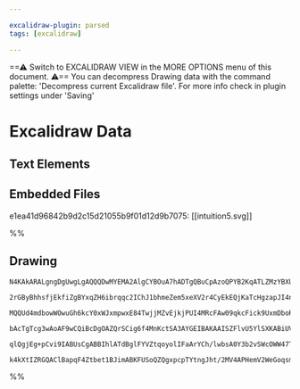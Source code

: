 ```yaml
---

excalidraw-plugin: parsed
tags: [excalidraw]

---
```

==⚠  Switch to EXCALIDRAW VIEW in the MORE OPTIONS menu of this document. ⚠== You can decompress Drawing data with the command palette: 'Decompress current Excalidraw file'. For more info check in plugin settings under 'Saving'


# Excalidraw Data

## Text Elements
## Embedded Files
e1ea41d96842b9d2c15d21055b9f01d12d9b7075: [[intuition5.svg]]

%%
## Drawing
```compressed-json
N4KAkARALgngDgUwgLgAQQQDwMYEMA2AlgCYBOuA7hADTgQBuCpAzoQPYB2KqATLZMzYBXUtiRoIACyhQ4zZAHoFAc0JRJQgEYA6bGwC2CgF7N6hbEcK4OCtptbErHALRY8RMpWdx8Q1TdIEfARcZgRmBShcZQUebQBObR4aOiCEfQQOKGZuAG1wMFAwYogSbggALQqAdh4ABgBJCgA5FOLIWERywn1opH4SzG5nADYAZjrtAFYARjrxgA4eeOqF

2rGByBhhsfjEkfiZgBYxqZH6ibrqqc2IChJ1bhmeZem5xeXV2r4CyEkEQjKaTcHgzapJI4nEZ1eJ1F5TM4jW7WZTBbh1W7MKCkNgAawQAGE2Pg2KRytjrMw4LhAlk2iVNLhsLjlDihBxiESSWSJBSOFSaZkoPTIAAzQj4fAAZVgaIkkiZGkCIogWJx+IA6g9JE9Mdi8QgZTA5ehBB4VWygRxwjk0DNbmxqdg1Ns7XUMb8IGyOdbmLbUBwhJLMQgE

MQQUd4mdbowWOwuGh6kcY0xWJxmpwxE84TwjjMZvEjkjPUI4MRcFAw09qkcFick9UxmDboRmAARNKV8NoUUEMK3VnCOANYj+3IAXVummEHIAosEMlkx5PPUQOLjuIHg6u2Myqz2+whbuLgiPyggZiE88R4iM6zxNPFiDxsDMps+5gjH6K6jNiM8b00aorimFVmHccRUHydowHtX5YN+Fd2lKDksHKXA6hVUVyAyM80C3fA9QrIR/QgRAOUIDhlBV

bAcTgTcg3wAoAF9wCQiBcDgOAZQrSCig6f4MnKctSA3AYGEIBAKAAISZFlvU5YlSXKABiUV1I0+kIGwERaSgBpK30GV1UJJSeXQFTLys/oCm03ShQM9JZOZQd2UU7lyXIflqT0rSdNIPTHP0AAxCVpVlSDVWJMpxP8wLDOMg0tWIR5E1i+ysiCxL8SNE0ovNdKAocwyACVhCtG1dVsuLivSAB5J0XWzD0ShqzLDOCzgoGC3B9AlV1UBuaqMv0jqu

qlQgjEg+pCvi9IABUsCgABBIhlATdBglFYVZtqoyolIFaArYCh/lwbsA0Y3b2vSWcOWW47TpCC6OMevyRqCh6cQoeb4EihStPAnFJQADW4EZzm0BYIZOOFoTqI5G3EoHiXwABNbhqmubRdiLWY9iOM54gWcSjDYAxuH4yB6AIIRIMmYmTmuFjrtG9Iyrc31SIB8TWRICappBFrID54gZQQei0CGkpRYAWTYYgEDu3BNGCC7e3wftbNFrllLQKmIG

k4kXtIZRGQAClBapqF4Ztbet1BJimABKFUSoQZQgxpcpTYtngJht/2MV4APHemV2WeGoqsmyhAGqgeN/QI8TsN6hB3dQ0hKOo/XPUyFW1e4bE6dubAiEl1Bi6PT0ODTovSBLz1hCgNdIKryOSjsAArBBsGyKVa7geXFeV1X91QDWtZKJkE8YebyfwSnPU6SKwmCPv4xokioAMX6unwq6dz3dXD1ufBQhWje54XhjJRY8BmP4CAT3CSnWOYoA
```
%%